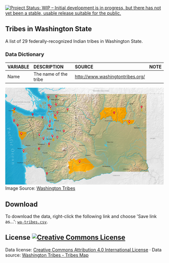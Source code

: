 
[![Project Status: WIP – Initial development is in progress, but there has not yet been a stable, usable release suitable for the public.](http://www.repostatus.org/badges/latest/wip.svg)](http://www.repostatus.org/#wip)

Tribes in Washington State
--------------------------

A list of 29 federally-recognized Indian tribes in Washington State.

### Data Dictionary

| VARIABLE | DESCRIPTION           | SOURCE                             | NOTE |
|:---------|:----------------------|:-----------------------------------|:-----|
| Name     | The name of the tribe | <http://www.washingtontribes.org/> |      |

![](https://github.com/tiernanmartin/datasets/raw/master/wa-tribes/resources/WATribes_FlattenedMap.png) Image Source: [Washington Tribes](http://www.washingtontribes.org/)

Download
--------

To download the data, right-click the following link and choose 'Save link as...': [`wa-tribes.csv`](https://github.com/tiernanmartin/datasets/raw/master/wa-tribes/data/wa-tribes.csv).

License <a rel="license" href="http://creativecommons.org/licenses/by/4.0/"><img alt="Creative Commons License" style="border-width:0" src="https://i.creativecommons.org/l/by/4.0/80x15.png" /></a>
----------------------------------------------------------------------------------------------------------------------------------------------------------------------------------------------------

Data license: [Creative Commons Attribution 4.0 International License](http://creativecommons.org/licenses/by/4.0/) · Data source: [Washington Tribes - Tribes Map](http://www.washingtontribes.org/tribes-map)
